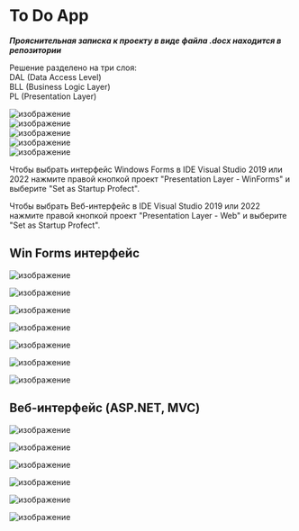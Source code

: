 # To Do App
***Прояснительная записка к проекту в виде файла .docx находится в репозитории***

Решение разделено на три слоя: <br>
DAL (Data Access Level) <br>
BLL (Business Logic Layer) <br>
PL (Presentation Layer) <br>

![изображение](https://github.com/Maritornez/ToDoApplication/assets/62441435/0359dd69-7741-4fab-91b3-9ca140bc86d2)<br>
![изображение](https://github.com/Maritornez/ToDoApplication/assets/62441435/671827c8-a84a-4f49-a0fe-f272af6b5186)<br>
![изображение](https://github.com/Maritornez/ToDoApplication/assets/62441435/f73e4562-9e50-48a0-9310-0f027ff1c8ba)<br>
![изображение](https://github.com/Maritornez/ToDoApplication/assets/62441435/dff301d7-a306-41e2-a0ee-3428715caf57)<br>
![изображение](https://github.com/Maritornez/ToDoApplication/assets/62441435/b76a49c6-ea30-4025-acbc-5b4ebbcaa027)<br>



Чтобы выбрать интерфейс Windows Forms в IDE Visual Studio 2019 или 2022 нажмите правой кнопкой проект "Presentation Layer - WinForms" и выберите "Set as Startup Profect".

Чтобы выбрать Веб-интерфейс в IDE Visual Studio 2019 или 2022 нажмите правой кнопкой проект "Presentation Layer - Web" и выберите "Set as Startup Profect".

## Win Forms интерфейс
![изображение](https://github.com/Maritornez/ToDoApplication/assets/62441435/f6837490-9165-489f-8f1b-022028d13124)

![изображение](https://github.com/Maritornez/ToDoApplication/assets/62441435/cf7e4219-9a72-4f3c-a472-0ce2894b0150)

![изображение](https://github.com/Maritornez/ToDoApplication/assets/62441435/d1783a21-e129-49b9-bbcf-e12f952746aa)

![изображение](https://github.com/Maritornez/ToDoApplication/assets/62441435/f4631642-5bfd-43c3-b067-30818b906d7b)

![изображение](https://github.com/Maritornez/ToDoApplication/assets/62441435/e33b2aec-30ed-4a73-aa99-e40a56f59463)

![изображение](https://github.com/Maritornez/ToDoApplication/assets/62441435/bf1707d6-6909-4985-a6b1-2652f0c1b18e)

![изображение](https://github.com/Maritornez/ToDoApplication/assets/62441435/f4a31285-163f-4e6d-8672-62a0272b647a)


## Веб-интерфейс (ASP.NET, MVC)

![изображение](https://github.com/Maritornez/ToDoApplication/assets/62441435/d6ceebe3-d2f1-47c1-a4be-fe636fe1765c)

![изображение](https://github.com/Maritornez/ToDoApplication/assets/62441435/b9a3abfb-77d5-45f7-9082-bcdfab45e9fa)

![изображение](https://github.com/Maritornez/ToDoApplication/assets/62441435/000e8218-61d6-4566-93b6-72be6a2efa11)

![изображение](https://github.com/Maritornez/ToDoApplication/assets/62441435/3c43f8b9-b7c1-4b8e-a00b-f42bef4ca919)

![изображение](https://github.com/Maritornez/ToDoApplication/assets/62441435/04c96f92-1f70-4d82-8523-6834836ed78b)

![изображение](https://github.com/Maritornez/ToDoApplication/assets/62441435/361e52c3-1ec6-4875-8238-7bd69dfd9c97)
